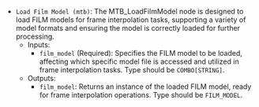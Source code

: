 - `Load Film Model (mtb)`: The MTB_LoadFilmModel node is designed to load FILM models for frame interpolation tasks, supporting a variety of model formats and ensuring the model is correctly loaded for further processing.
    - Inputs:
        - `film_model` (Required): Specifies the FILM model to be loaded, affecting which specific model file is accessed and utilized in frame interpolation tasks. Type should be `COMBO[STRING]`.
    - Outputs:
        - `film_model`: Returns an instance of the loaded FILM model, ready for frame interpolation operations. Type should be `FILM_MODEL`.
